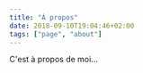 ```yaml
---
title: "À propos"
date: 2018-09-10T19:04:46+02:00
tags: ["page", "about"]
---
```


C'est à propos de moi...
